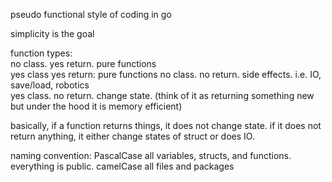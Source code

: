 pseudo functional style of coding in go  

simplicity is the goal  

function types:  
no class. yes return. pure functions  
yes class yes return: pure functions
no class. no return. side effects. i.e. IO, save/load, robotics  
yes class. no return. change state. (think of it as returning something new but under the hood it is memory efficient)  

basically, if a function returns things, it does not change state. if it does not return anything, it either change states of struct or does IO. 

naming convention:
PascalCase all variables, structs, and functions. everything is public.
camelCase all files and packages